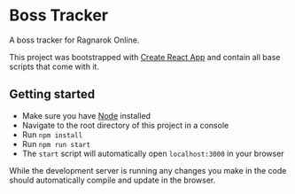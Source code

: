 # Boss Tracker

A boss tracker for Ragnarok Online.

This project was bootstrapped with [Create React App](https://github.com/facebook/create-react-app) and contain all base scripts that come with it. 

## Getting started

- Make sure you have [Node](https://nodejs.org/) installed
- Navigate to the root directory of this project in a console
- Run `npm install`
- Run `npm run start`
- The `start` script will automatically open `localhost:3000` in your browser

While the development server is running any changes you make in the code should automatically compile and update in the browser.